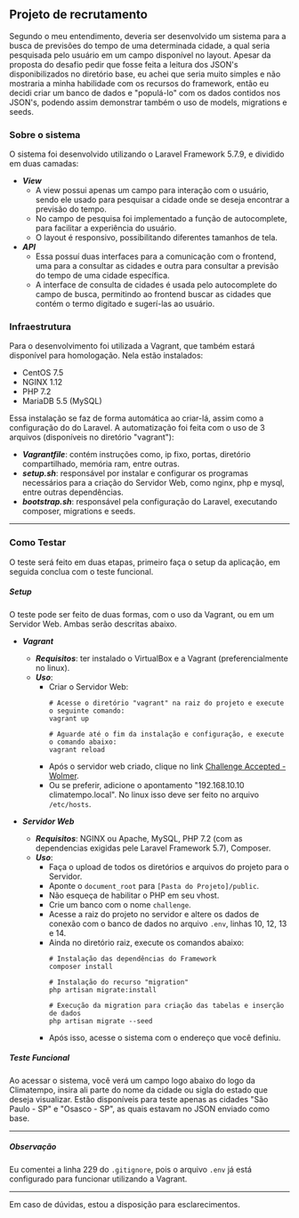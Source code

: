 ## Projeto de recrutamento

Segundo o meu entendimento, deveria ser desenvolvido um sistema para a busca de previsões do tempo de uma determinada cidade, a qual seria pesquisada pelo usuário em um campo disponível no layout.
Apesar da proposta do desafio pedir que fosse feita a leitura dos JSON's disponibilizados no diretório base, eu achei que seria muito simples e não mostraria a minha habilidade com os recursos do framework, então eu decidi criar um banco de dados e "populá-lo" com os dados contidos nos JSON's, podendo assim demonstrar também o uso de models, migrations e seeds.

### Sobre o sistema

O sistema foi desenvolvido utilizando o Laravel Framework 5.7.9, e dividido em duas camadas:

- ***View***
    - A view possui apenas um campo para interação com o usuário, sendo ele usado para pesquisar a cidade onde se deseja encontrar a previsão do tempo.
    - No campo de pesquisa foi implementado a função de autocomplete, para facilitar a experiência do usuário.
    - O layout é responsivo, possibilitando diferentes tamanhos de tela.
- ***API***
    - Essa possuí duas interfaces para a comunicação com o frontend, uma para a consultar as cidades e outra para consultar a previsão do tempo de uma cidade específica.
    - A interface de consulta de cidades é usada pelo autocomplete do campo de busca, permitindo ao frontend buscar as cidades que contém o termo digitado e sugerí-las ao usuário.

### Infraestrutura

Para o desenvolvimento foi utilizada a Vagrant, que também estará disponível para homologação.
Nela estão instalados:
- CentOS 7.5
- NGINX 1.12
- PHP 7.2
- MariaDB 5.5 (MySQL)

Essa instalação se faz de forma automática ao criar-lá, assim como a configuração do do Laravel.
A automatização foi feita com o uso de 3 arquivos (disponíveis no diretório "vagrant"):
- ***Vagrantfile***: contém instruções como, ip fixo, portas, diretório compartilhado, memória ram, entre outras.
- ***setup.sh***: responsável por instalar e configurar os programas necessários para a criação do Servidor Web, como nginx, php e mysql, entre outras dependências.
- ***bootstrap.sh***: responsável pela configuração do Laravel, executando composer, migrations e seeds.

___

### Como Testar

O teste será feito em duas etapas, primeiro faça o setup da aplicação, em seguida conclua com o teste funcional.

##### Setup

O teste pode ser feito de duas formas, com o uso da Vagrant, ou em um Servidor Web. Ambas serão descritas abaixo.
- ***Vagrant***
    - ***Requisitos***: ter instalado o VirtualBox e a Vagrant (preferencialmente no linux).
    - ***Uso***: 
        - Criar o Servidor Web:
            ```
            # Acesse o diretório "vagrant" na raiz do projeto e execute o seguinte comando:
            vagrant up
            
            # Aguarde até o fim da instalação e configuração, e execute o comando abaixo:
            vagrant reload
            ```
        - Após o servidor web criado, clique no link [Challenge Accepted - Wolmer](http://192.168.10.10/).
        - Ou se preferir, adicione o apontamento "192.168.10.10 climatempo.local". No linux isso deve ser feito no arquivo ```/etc/hosts```.
        

- ***Servidor Web***
    - ***Requisitos***: NGINX ou Apache, MySQL, PHP 7.2 (com as dependencias exigidas pele Laravel Framework 5.7), Composer.
    - ***Uso***:
        - Faça o upload de todos os diretórios e arquivos do projeto para o Servidor.
        - Aponte o ```document_root``` para ```[Pasta do Projeto]/public```.
        - Não esqueça de habilitar o PHP em seu vhost.
        - Crie um banco com o nome ```challenge```.
        - Acesse a raiz do projeto no servidor e altere os dados de conexão com o banco de dados no arquivo ```.env```, linhas 10, 12, 13 e 14.
        - Ainda no diretório raiz, execute os comandos abaixo:
            ```
            # Instalação das dependências do Framework
            composer install
            
            # Instalação do recurso "migration"
            php artisan migrate:install
            
            # Execução da migration para criação das tabelas e inserção de dados
            php artisan migrate --seed
            ```
        - Após isso, acesse o sistema com o endereço que você definiu.

##### Teste Funcional

Ao acessar o sistema, você verá um campo logo abaixo do logo da Climatempo, insira ali parte do nome da cidade ou sigla do estado que deseja visualizar.
Estão disponíveis para teste apenas as cidades "São Paulo - SP" e "Osasco - SP", as quais estavam no JSON enviado como base.


___



##### Observação

Eu comentei a linha 229 do ```.gitignore```, pois o arquivo ```.env``` já está configurado para funcionar utilizando a Vagrant.


___


Em caso de dúvidas, estou a disposição para esclarecimentos.